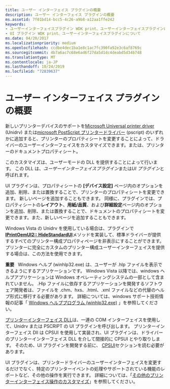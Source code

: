 ```yaml
---
title: ユーザー インターフェイス プラグインの概要
description: ユーザー インターフェイス プラグインの概要
ms.assetid: 7f01bd14-bcc5-4c26-a9b8-a12aa1ffe242
keywords:
- ユーザーインターフェイスプラグイン WDK print、ユーザーインターフェイスプラグインについて
- UI プラグイン WDK print、ユーザーインターフェイスプラグインについて
ms.date: 04/20/2017
ms.localizationpriority: medium
ms.openlocfilehash: ccdbe4dec1ba1e8c1ac7fc390fa92e3c6af8769c
ms.sourcegitcommit: 4b7a6ac7c68e6ad6f27da5d1dc4deabd5d34b748
ms.translationtype: MT
ms.contentlocale: ja-JP
ms.lasthandoff: 10/24/2019
ms.locfileid: "72839637"
---
```

# <a name="introduction-to-user-interface-plug-ins"></a>ユーザー インターフェイス プラグインの概要





新しいプリンターデバイスのサポートを[Microsoft Universal printer driver](microsoft-universal-printer-driver.md) (Unidrv) または[microsoft PostScript プリンタードライバー](microsoft-postscript-printer-driver.md) (pscript) のいずれかに追加すると、プリンターのプロパティシートを変更することによって、ドライバーのユーザーインターフェイスをカスタマイズできます。または、プリンターのドキュメントプロパティシート。

このカスタマイズは、ユーザーモードの DLL を提供することによって行います。 この DLL は、*ユーザーインターフェイスプラグイン*または*UI プラグイン*と呼ばれます。

UI プラグインは、プロパティシートの **[デバイス設定]** ページ内のオプションを追加、削除、または置換することで、プリンターのプロパティシートを変更できます。 新しいページを追加することもできます。 同様に、プラグインでは、プロパティシートの**レイアウト**、**用紙/品質**、および**詳細設定**ページ内のオプションを追加、削除、または置換することで、ドキュメントのプロパティシートを変更できます。また、新しいページを追加することもできます。

Windows Vista の Unidrv を使用している場合は、プラグインで[**IPrintOemUI2:: HideStandardUI**](https://docs.microsoft.com/windows-hardware/drivers/ddi/prcomoem/nf-prcomoem-iprintoemui2-hidestandardui)メソッドを実装して、標準ドライバーが提供するすべてのプリンター構成プロパティページを非表示にすることができます。 プリンターに完全にカスタムのプリンター構成ユーザーインターフェイスを提供する場合は、この方法を使用できます。

**重要**   Windows ヘルプ (winhlp32.exe) は、ユーザーが .hlp ファイルを表示できるようにするアプリケーションです。 Windows Vista 以降では、windows ヘルプアプリケーションは Windows オペレーティングシステムの一部として含まれていません。 .Hlp ファイルに依存するアプリケーションを開発するソフトウェア開発者は、ファイルを .chm、hxs、.html、.xml ファイルなどの代替のヘルプ形式に移行する必要があります。 詳細については、windows サポート技術情報の記事「 [Windows ヘルププログラム (winhlp32.exe)](https://go.microsoft.com/fwlink/p/?linkid=80917) 」を参照してください。

 

[プリンターインターフェイス DLL](printer-interface-dll.md)は、一連の COM インターフェイスを使用して、Unidrv または PSCRIPT の UI プラグインを呼び出します。 プリンターインターフェイス Dll は CPSUI を使用して実装され、UI プラグインは、ドライバーのプリンターインターフェイス DLL を介して間接的に CPSUI とやり取りします。 そのため、UI プラグインを開発する前に、 [CPSUI](common-property-sheet-user-interface.md)セクションを読む必要があります。

UI プラグインは、プリンタードライバーのユーザーインターフェイスを変更するだけでなく、特定のプリンターイベントの処理やサポートされている機能のレポートなど、その他の操作を実行できます。 詳細については、「[その他のプリンターインターフェイス操作のカスタマイズ](customizing-other-printer-interface-operations.md)」を参照してください。

 

 




